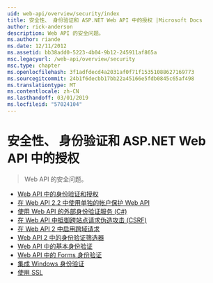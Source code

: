```yaml
---
uid: web-api/overview/security/index
title: 安全性、 身份验证和 ASP.NET Web API 中的授权 |Microsoft Docs
author: rick-anderson
description: Web API 的安全问题。
ms.author: riande
ms.date: 12/11/2012
ms.assetid: bb38add0-5223-4b04-9b12-245911af865a
msc.legacyurl: /web-api/overview/security
msc.type: chapter
ms.openlocfilehash: 3f1adfdecd4a2031af0f71f15351088627169773
ms.sourcegitcommit: 24b1f6decbb17bb22a45166e5fdb0845c65af498
ms.translationtype: MT
ms.contentlocale: zh-CN
ms.lasthandoff: 03/01/2019
ms.locfileid: "57024104"
---
```

<a name="security-authentication-and-authorization-in-aspnet-web-api"></a>安全性、 身份验证和 ASP.NET Web API 中的授权
====================
> Web API 的安全问题。


- [Web API 中的身份验证和授权](authentication-and-authorization-in-aspnet-web-api.md)
- [在 Web API 2.2 中使用单独的帐户保护 Web API](individual-accounts-in-web-api.md)
- [使用 Web API 的外部身份验证服务 (C#)](external-authentication-services.md)
- [在 Web API 中抵御跨站点请求伪造攻击 (CSRF)](preventing-cross-site-request-forgery-csrf-attacks.md)
- [在 Web API 2 中启用跨域请求](enabling-cross-origin-requests-in-web-api.md)
- [Web API 2 中的身份验证筛选器](authentication-filters.md)
- [Web API 中的基本身份验证](basic-authentication.md)
- [Web API 中的 Forms 身份验证](forms-authentication.md)
- [集成 Windows 身份验证](integrated-windows-authentication.md)
- [使用 SSL](working-with-ssl-in-web-api.md)
